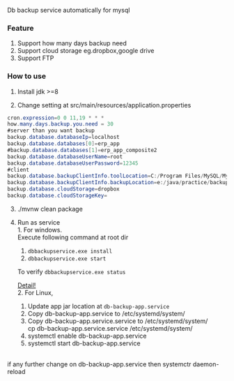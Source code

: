 Db backup service automatically for mysql
### Feature ###
1. Support how many days backup need
2. Support cloud storage eg.dropbox,google drive
3. Support FTP
 
### How to use ###
  1. Install jdk >=8  
  
  2. Change setting at src/main/resources/application.properties
  
  ```java
  cron.expression=0 0 11,19 * * *
  how.many.days.backup.you.need = 30
  #server than you want backup
  backup.database.databaseIp=localhost
  backup.database.databases[0]=erp_app
  #backup.database.databases[1]=erp_app_composite2
  backup.database.databaseUserName=root
  backup.database.databaseUserPassword=12345
  #client
  backup.database.backupClientInfo.toolLocation=C:/Program Files/MySQL/MySQL Server 5.7/bin
  backup.database.backupClientInfo.backupLocation=e:/java/practice/backup
  backup.database.cloudStorage=dropbox
  backup.database.cloudStorageKey=
  ```
  3. ./mvnw clean package
  4. Run as service <br />
    1. For windows. <br />
    Execute following command at root dir <br />
        1. `dbbackupservice.exe install`
        2. `dbbackupservice.exe start` 
       
        To verify
        `dbbackupservice.exe status`
        
        [Detail!](https://github.com/kohsuke/winsw)<br />
    2. For Linux,
        1. Update app jar location at `db-backup-app.service` <br /> 
        2. Copy db-backup-app.service to /etc/systemd/system/<br /> 
        2. Copy db-backup-app.service.service to /etc/systemd/system/<br /> 
        cp db-backup-app.service.service /etc/systemd/system/<br /> 
        3. systemctl enable db-backup-app.service
        4. systemctl start db-backup-app.service
   <br/>
       if any further change on db-backup-app.service
       then systemctr daemon-reload
          

